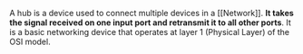 A hub is a device used to connect multiple devices in a [[Network]]. **It takes the signal received on one input port and retransmit it to all other ports**. It is a basic networking device that operates at layer 1 (Physical Layer) of the OSI model.